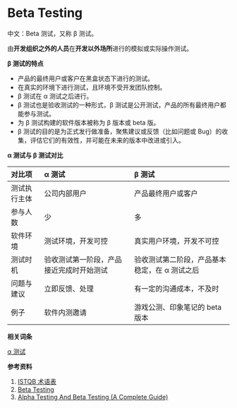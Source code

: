 
# Beta Testing

中文：Beta 测试，又称 β 测试。

由**开发组织之外的人员**在**开发以外场所**进行的模拟或实际操作测试。

**β 测试的特点**

- 产品的最终用户或客户在黑盒状态下进行的测试。
- 在真实的环境下进行测试，且环境不受开发团队控制。
- β 测试在 α 测试之后进行。
- β 测试也是验收测试的一种形式，β 测试是公开测试，产品的所有最终用户都能参与测试。
- 为 β 测试构建的软件版本被称为 β 版本或 beta 版。
- β 测试的目的是为正式发行做准备，聚焦建议或反馈（比如问题或 Bug）的收集，评估它们的有效性，并可能在未来的版本中改进或引入。

**α 测试与 β 测试对比**

| 对比项 | α 测试 | β 测试 |
|:-- |:-- |:-- |
| 测试执行主体 | 公司内部用户 | 产品最终用户或客户 |
| 参与人数 | 少 | 多 |
| 软件环境 | 测试环境，开发可控 | 真实用户环境，开发不可控 |
| 测试时机 | 验收测试第一阶段，产品接近完成时开始测试 | 验收测试第二阶段，产品基本稳定，在 α 测试之后 |
| 问题与建议 | 立即反馈、处理 | 有一定的沟通成本，不及时 |
| 例子 | 软件内测邀请 | 游戏公测、印象笔记的 beta 版本 |

**相关词条**

[α 测试](A/Alpha_Testing.md)

**参考资料**

1. [ISTQB 术语表](https://www.cstqb.cn/ISTQB%C2%AE%E6%9C%AF%E8%AF%AD%E8%A1%A8.html)
2. [Beta Testing](https://www.tutorialspoint.com/software_testing_dictionary/beta_testing.htm)
3. [Alpha Testing And Beta Testing (A Complete Guide)](https://www.softwaretestinghelp.com/what-is-alpha-testing-beta-testing/)
